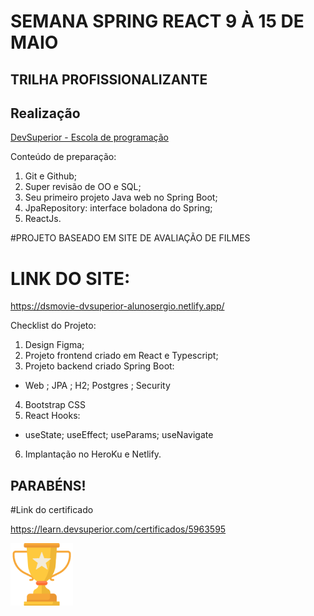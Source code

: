 

# SEMANA SPRING REACT 9 À 15 DE MAIO

## TRILHA PROFISSIONALIZANTE

## Realização
[DevSuperior - Escola de programação](https://devsuperior.com.br)

Conteúdo de preparação:

1) Git e Github;
2) Super revisão de OO e SQL;
3) Seu primeiro projeto Java web no Spring Boot;
4) JpaRepository: interface boladona do Spring;
5) ReactJs.

#PROJETO BASEADO EM SITE DE AVALIAÇÃO DE FILMES

# LINK DO SITE:

https://dsmovie-dvsuperior-alunosergio.netlify.app/

Checklist do Projeto:

1) Design Figma;
2) Projeto frontend criado em React e Typescript;
3) Projeto backend criado Spring Boot:
  - Web ;  JPA ;  H2;  Postgres ; Security
4) Bootstrap CSS 
5) React Hooks:
  - useState; useEffect; useParams; useNavigate
6) Implantação no HeroKu e Netlify.

## PARABÉNS!
#Link do certificado

https://learn.devsuperior.com/certificados/5963595

![Parabéns!](https://raw.githubusercontent.com/devsuperior/bds-assets/main/img/trophy.png)



 


